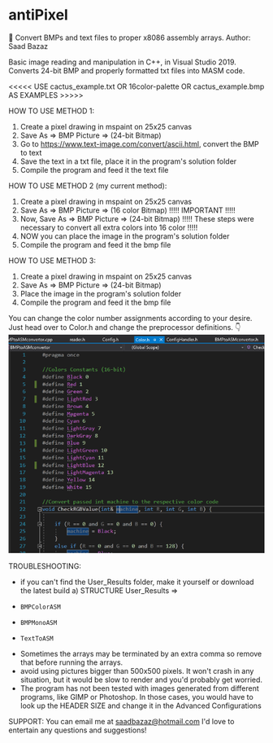 # antiPixel
👾 Convert BMPs and text files to proper x8086 assembly arrays.
Author: Saad Bazaz

Basic image reading and manipulation in C++, in Visual Studio 2019. Converts 24-bit BMP and properly 
formatted txt files into MASM code.


<<<<<    USE cactus_example.txt OR 16color-palette OR cactus_example.bmp AS EXAMPLES     >>>>>

HOW TO USE METHOD 1:
1. Create a pixel drawing in mspaint on 25x25 canvas
2. Save As => BMP Picture => (24-bit Bitmap)
3. Go to https://www.text-image.com/convert/ascii.html, convert the BMP to text
4. Save the text in a txt file, place it in the program's solution folder
5. Compile the program and feed it the text file



HOW TO USE METHOD 2 (my current method):
1. Create a pixel drawing in mspaint on 25x25 canvas
2. Save As => BMP Picture => (16 color Bitmap)          !!!!! IMPORTANT !!!!!
3. Now, Save As => BMP Picture => (24-bit Bitmap)       !!!!! These steps were necessary to convert all extra colors into 16 color !!!!!
3. NOW you can place the image in the program's solution folder
4. Compile the program and feed it the bmp file



HOW TO USE METHOD 3:
1. Create a pixel drawing in mspaint on 25x25 canvas
2. Save As => BMP Picture => (24-bit Bitmap)
3. Place the image in the program's solution folder
4. Compile the program and feed it the bmp file



You can change the color number assignments according to your desire. Just head over to Color.h and change the preprocessor definitions.
👇
![Colors](ColorAssignments.PNG)


TROUBLESHOOTING:
- if you can't find the User_Results folder, make it yourself or download the latest build
a) STRUCTURE
User_Results =>
-     BMPColorASM
-     BMPMonoASM
-     TextToASM
  
- Sometimes the arrays may be terminated by an extra comma so remove that before running the arrays.
- avoid using pictures bigger than 500x500 pixels. It won't crash in any situation, but it would be slow to render and you'd probably get worried.
- The program has not been tested with images generated from different programs, like GIMP or Photoshop. In those cases, 
you would have to look up the HEADER SIZE and change it in the Advanced Configurations

SUPPORT:
You can email me at saadbazaz@hotmail.com
I'd love to entertain any questions and suggestions!
